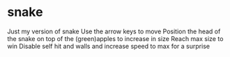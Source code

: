 # snake
Just my version of snake
Use the arrow keys to move
Position the head of the snake on top of the (green)apples to increase in size
Reach max size to win
Disable self hit and walls and increase speed to max for a surprise
